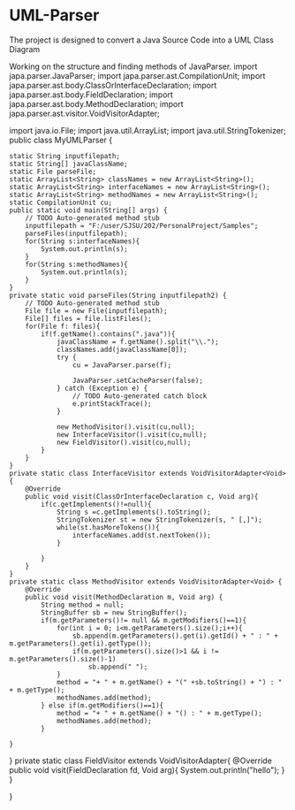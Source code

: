 # UML-Parser
The project is designed to convert a Java Source Code into a UML Class Diagram

Working on the structure and finding methods of JavaParser.
import japa.parser.JavaParser;
import japa.parser.ast.CompilationUnit;
import japa.parser.ast.body.ClassOrInterfaceDeclaration;
import japa.parser.ast.body.FieldDeclaration;
import japa.parser.ast.body.MethodDeclaration;
import japa.parser.ast.visitor.VoidVisitorAdapter;

import java.io.File;
import java.util.ArrayList;
import java.util.StringTokenizer;
public class MyUMLParser {

	static String inputfilepath;
	static String[] javaClassName;
	static File parseFile;
	static ArrayList<String> classNames = new ArrayList<String>();
	static ArrayList<String> interfaceNames = new ArrayList<String>();
	static ArrayList<String> methodNames = new ArrayList<String>();
	static CompilationUnit cu;
	public static void main(String[] args) {
		// TODO Auto-generated method stub
		inputfilepath = "F:/user/SJSU/202/PersonalProject/Samples";
		parseFiles(inputfilepath);
		for(String s:interfaceNames){
			System.out.println(s);
		}
		for(String s:methodNames){
			System.out.println(s);
		}
	}
	private static void parseFiles(String inputfilepath2) {
		// TODO Auto-generated method stub
		File file = new File(inputfilepath);
		File[] files = file.listFiles();
		for(File f: files){
			if(f.getName().contains(".java")){
				javaClassName = f.getName().split("\\.");
				classNames.add(javaClassName[0]);
				try {
					cu = JavaParser.parse(f);

					JavaParser.setCacheParser(false);
				} catch (Exception e) {
					// TODO Auto-generated catch block
					e.printStackTrace();
				}

				new MethodVisitor().visit(cu,null);
				new InterfaceVisitor().visit(cu,null);
				new FieldVisitor().visit(cu,null);
			}
		}
	}
	private static class InterfaceVisitor extends VoidVisitorAdapter<Void>{
		@Override
		public void visit(ClassOrInterfaceDeclaration c, Void arg){
			if(c.getImplements()!=null){
				String s =c.getImplements().toString();
				StringTokenizer st = new StringTokenizer(s, " [,]");
				while(st.hasMoreTokens()){
					interfaceNames.add(st.nextToken());
				}
			
			}
		}
	}
	private static class MethodVisitor extends VoidVisitorAdapter<Void> {  
		@Override
		public void visit(MethodDeclaration m, Void arg) {
			String method = null;
			StringBuffer sb = new StringBuffer();
			if(m.getParameters()!= null && m.getModifiers()==1){
				for(int i = 0; i<m.getParameters().size();i++){
					sb.append(m.getParameters().get(i).getId() + " : " + m.getParameters().get(i).getType());
					if(m.getParameters().size()>1 && i != m.getParameters().size()-1)
						sb.append(" ");
				}
			    method = "+ " + m.getName() + "(" +sb.toString() + ") : " + m.getType();
			    methodNames.add(method);
			} else if(m.getModifiers()==1){
				method = "+ " + m.getName() + "() : " + m.getType();
				methodNames.add(method);
			}
			
	}


}
	private static class FieldVisitor extends VoidVisitorAdapter<Void>{
		@Override
		public void visit(FieldDeclaration fd, Void arg){
			System.out.println("hello");
		}
	}

}
